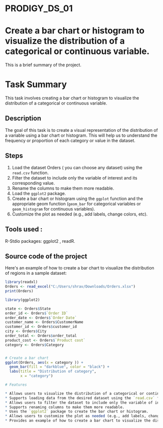 # PRODIGY_DS_01

# Create a bar chart or histogram to visualize the distribution of a categorical or continuous variable.

This is a brief summary of the project.

# Task Summary

This task involves creating a bar chart or histogram to visualize the distribution of a categorical or continuous variable.

## Description

The goal of this task is to create a visual representation of the distribution of a variable using a bar chart or histogram. This will help us to understand the frequency or proportion of each category or value in the dataset.

## Steps

1. Load the dataset Orders ( you can choose any dataset) using the `read.csv` function.
2. Filter the dataset to include only the variable of interest and its corresponding value.
3. Rename the columns to make them more readable.
4. Load the `ggplot2` package.
5. Create a bar chart or histogram using the `ggplot` function and the appropriate geom function (`geom_bar` for categorical variables or `geom_histogram` for continuous variables).
6. Customize the plot as needed (e.g., add labels, change colors, etc).

## Tools used :
R-Stdio
packages: ggplot2 , readR.

## Source code of the project

Here's an example of how to create a bar chart to visualize the distribution of regions in a sample dataset:

```R
library(readxl)
Orders <- read_excel("C:/Users/shrav/Downloads/Orders.xlsx")
print(Orders)

library(ggplot2)

state <- Orders$State
order_id <- Orders$`Order ID`
order_date <- Orders$`Order Date`
customer_name <- Orders$CustomerName
customer_id <- Orders$customer_id
city <- Orders$City
order_total <- Orders$order_total
product_cost <- Orders$`Product cost`
category <- Orders$Category


# Create a bar chart
ggplot(Orders, aes(x = category )) +
  geom_bar(fill = "darkblue", color = "black") +
  labs(title = "Distribution of category",
       x = "category")

# Features

* Allows users to visualize the distribution of a categorical or continuous variable using a bar chart or histogram.
* Supports loading data from the desired dataset using the `read.csv` function.
* Allows users to filter the dataset to include only the variable of interest and its corresponding value.
* Supports renaming columns to make them more readable.
* Uses the `ggplot2` package to create the bar chart or histogram.
* Allows users to customize the plot as needed (e.g., add labels, change colors, etc.).
* Provides an example of how to create a bar chart to visualize the distribution of regions in a sample dataset.

